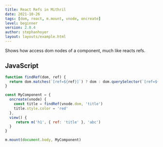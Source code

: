 ```yaml
---
title: React Refs in Mithril
date: 2021-10-26
tags: [dom, react, m.mount, vnode, oncreate]
level: beginner
version: 2.0.4
author: stephanhoyer
layout: layouts/example.html
---
```


Shows how access dom nodes of a component, much like reacts refs.

## JavaScript

~~~js
function findRef(dom, ref) {
  return dom.matches(`[ref=${ref}]`) ? dom : dom.querySelector(`[ref=${ref}]`)
}

const MyComponent = {
  oncreate(vnode) {
    const title = findRef(vnode.dom, 'title')
    title.style.color = 'red'
  },
  view() {
     return m('h1', { ref: 'title' }, 'abc')
  }
}

m.mount(document.body, MyComponent)
~~~
